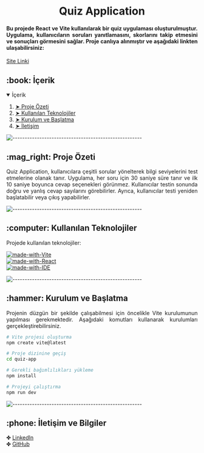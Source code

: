 <h1 align="center">Quiz Application</h1>
<h4 align="justify"> 
Bu projede React ve Vite kullanılarak bir quiz uygulaması oluşturulmuştur. Uygulama, kullanıcıların soruları yanıtlamasını, skorlarını takip etmesini ve sonuçları görmesini sağlar. Proje canlıya alınmıştır ve aşağıdaki linkten ulaşabilirsiniz:
</h4>
<p>
<a href="https://quick-quizzy.netlify.app/">Site Linki</a> <br>
</p>

<h2 id="table-of-contents"> :book: İçerik</h2>

<details open="open">
  <summary>İçerik</summary>
  <ol>
    <li><a href="#proje-ozeti"> ➤ Proje Özeti</a></li>
    <li><a href="#teknolojiler"> ➤ Kullanılan Teknolojiler</a></li>
    <li><a href="#kurulum"> ➤ Kurulum ve Başlatma</a></li>
    <li><a href="#iletisim"> ➤ İletişim</a></li>
  </ol>
</details>

![-----------------------------------------------------](https://raw.githubusercontent.com/andreasbm/readme/master/assets/lines/rainbow.png)

<!-- PROJECT OVERVIEW -->
<h2 id="proje-ozeti"> :mag_right: Proje Özeti</h2>

<p align="justify"> 
Quiz Application, kullanıcılara çeşitli sorular yönelterek bilgi seviyelerini test etmelerine olanak tanır. Uygulama, her soru için 30 saniye süre tanır ve ilk 10 saniye boyunca cevap seçenekleri görünmez. Kullanıcılar testin sonunda doğru ve yanlış cevap sayılarını görebilirler. Ayrıca, kullanıcılar testi yeniden başlatabilir veya çıkış yapabilirler.
</p>

![-----------------------------------------------------](https://raw.githubusercontent.com/andreasbm/readme/master/assets/lines/rainbow.png)

<!-- USED TECHNOLOGIES -->
<h2 id="teknolojiler"> :computer: Kullanılan Teknolojiler</h2>

<p align="justify"> 
Projede kullanılan teknolojiler:

[![made-with-Vite](https://img.shields.io/badge/Made%20with-Vite-red.svg)](https://vitejs.dev/) <br>
[![made-with-React](https://img.shields.io/badge/Made%20with-React-blueviolet.svg)](https://reactjs.org/) <br>
[![made-with-IDE](https://img.shields.io/badge/IDE-VS%20Code%20%2F%20WebStorm%20%2F%20Herhangi%20bir%20IDE-blue.svg)](https://code.visualstudio.com/)
</p>

![-----------------------------------------------------](https://raw.githubusercontent.com/andreasbm/readme/master/assets/lines/rainbow.png)

<!-- SETUP AND LAUNCH -->
<h2 id="kurulum"> :hammer: Kurulum ve Başlatma</h2>

<p align="justify"> 
Projenin düzgün bir şekilde çalışabilmesi için öncelikle Vite kurulumunun yapılması gerekmektedir. Aşağıdaki komutları kullanarak kurulumları gerçekleştirebilirsiniz.

```bash
# Vite projesi oluşturma
npm create vite@latest 

# Proje dizinine geçiş
cd quiz-app

# Gerekli bağımlılıkları yükleme
npm install

# Projeyi çalıştırma
npm run dev

```

![-----------------------------------------------------](https://raw.githubusercontent.com/andreasbm/readme/master/assets/lines/rainbow.png)
<!-- CONTACT -->
<h2 id="iletisim"> :phone: İletişim ve Bilgiler</h2>

<p>
✤ <a href="https://linkedin.com/in/esra-sen">LinkedIn</a> <br>
✤ <a href="https://github.com/esrasen">GitHub</a> <br>
</p>